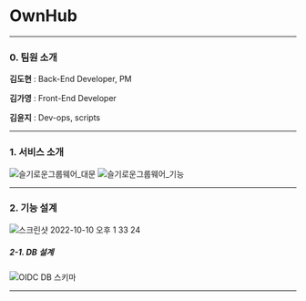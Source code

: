 # OwnHub

---

### 0. 팀원 소개

**김도현** : Back-End Developer, PM

**김가영** : Front-End Developer

**김윤지** : Dev-ops, scripts

---

### 1. 서비스 소개

![슬기로운그룹웨어_대문](https://user-images.githubusercontent.com/38778937/171120960-829b48b6-89be-48c0-801d-d83b972065a5.jpg)
![슬기로운그룹웨어_기능](https://user-images.githubusercontent.com/38778937/171120976-58d389bc-7d23-445a-9a52-78617638fa36.jpg)

---

### 2. 기능 설계

![스크린샷 2022-10-10 오후 1 33 24](https://user-images.githubusercontent.com/73100987/194799737-25df8150-c638-40d4-9eab-9bd2168472a2.png)

##### 2-1. DB 설계

![OIDC DB 스키마](https://user-images.githubusercontent.com/73100987/194799779-8ff57c96-2695-4c20-99df-696c485aa945.png)

---

